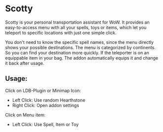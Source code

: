 # Scotty

Scotty is your personal transportation assistant for WoW.
It provides an easy-to-access menu with all your spells, toys or items, which let you teleport to specific locations with just one simple click.

You don't need to know the specific spell names, since the menu directly shows your possible destinations.
The menu is categorized by continents. So you can find your destination more quickly.
If the teleporter is on an equippable item in your bag. The addon automatically equips it and change it back after usage.

## Usage:
Click on LDB-Plugin or Minimap Icon:
- Left Click: Use random Hearthstone
- Right Click: Open addon settings

Click on Menu item:
- Left Click: Use Spell, Item or Toy